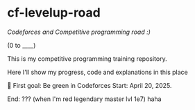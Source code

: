# cf-levelup-road
<em> Codeforces and Competitive programming road :) </em>

(0 to ____)

This is my competitive programming training repository. 

Here I'll show my progress, code and explanations in this place 

🧠 First goal: Be green in Codeforces
Start: April 20, 2025. 

End: ??? (when I'm red legendary master lvl 1e7) haha

